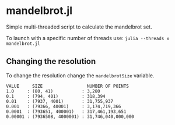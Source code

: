 # mandelbrot.jl

Simple multi-threaded script to calculate the mandelbrot set.

To launch with a specific number of threads use: `julia --threads x mandelbrot.jl`

## Changing the resolution

To change the resolution change the `mandelbrotSize` variable.

```
VALUE     SIZE                 NUMBER OF POINTS
1.0     : (80, 41)           : 3,280
0.1     : (794, 401)         : 318,394
0.01    : (7937, 4001)       : 31,755,937
0.001   : (79366, 40001)     : 3,174,719,366
0.0001  : (793651, 400001)   : 317,461,193,651
0.00001 : (7936508, 4000001) : 31,746,040,000,000
```
